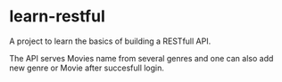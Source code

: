 # learn-restful
A project to learn the basics of building a RESTfull API.

The API serves Movies name from several genres and one can also add new genre or Movie after succesfull login.
